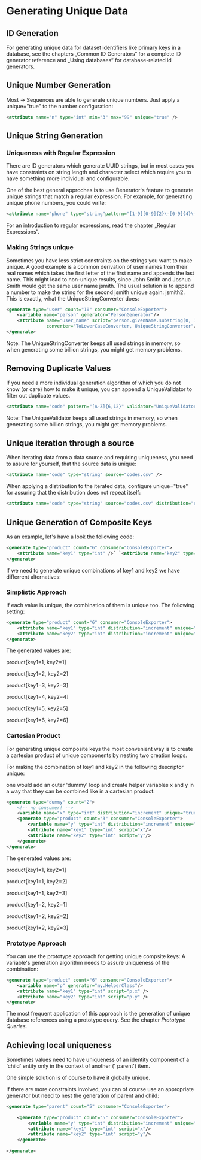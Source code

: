 # Generating Unique Data

## ID Generation

For generating unique data for dataset identifiers like primary keys in a database, see the chapters „Common ID Generators“ for a complete ID
generator reference and „Using databases“ for database-related id generators.

## Unique Number Generation

Most → Sequences are able to generate unique numbers. Just apply a unique="true" to the number configuration:

```xml
<attribute name="n" type="int" min="3" max="99" unique="true" />
```

## Unique String Generation

### Uniqueness with Regular Expression

There are ID generators which generate UUID strings, but in most cases you have constraints on string length and character select which require you to
have something more individual and configurable.

One of the best general approches is to use Benerator's feature to generate unique strings that match a regular expression. For example, for
generating unique phone numbers, you could write:

```xml
<attribute name="phone" type="string"pattern="[1-9][0-9]{2}\-[0-9]{4}\-[0-9]{5}" unique="true" />
```

For an introduction to regular expressions, read the chapter „Regular Expressions“.

### Making Strings unique

Sometimes you have less strict constraints on the strings you want to make unique. A good example is a common derivation of user names from their real
names which takes the first letter of the first name and appends the last name. This might lead to non-unique results, since John Smith and Joshua
Smith would get the same user name jsmith. The usual solution is to append a number to make the string for the second jsmith unique again: jsmith2\.
This is exactly, what the UniqueStringConverter does:

```xml
<generate type="user" count="10" consumer="ConsoleExporter">
    <variable name="person" generator="PersonGenerator"/>
    <attribute name="user_name" script="person.givenName.substring(0, 1) + person.lastName" 
               converter="ToLowerCaseConverter, UniqueStringConverter"/>
</generate>
```

Note: The UniqueStringConverter keeps all used strings in memory, so when generating some billion strings, you might get memory problems.

## Removing Duplicate Values

If you need a more individual generation algorithm of which you do not know (or care) how to make it unique, you can append a UniqueValidator to
filter out duplicate values.

```xml
<attribute name="code" pattern="[A-Z]{6,12}" validator="UniqueValidator"/>
```

Note: The UniqueValidator keeps all used strings in memory, so when generating some billion strings, you might get memory problems.

## Unique iteration through a source

When iterating data from a data source and requiring uniqueness, you need to assure for yourself, that the source data is unique:

```xml
<attribute name="code" type="string" source="codes.csv" />
```

When applying a distribution to the iterated data, configure unique="true" for assuring that the distribution does not repeat itself:

```xml
<attribute name="code" type="string" source="codes.csv" distribution="random" unique="true" />
```

## Unique Generation of Composite Keys

As an example, let's have a look the following code:

```xml
<generate type="product" count="6" consumer="ConsoleExporter">
    <attribute name="key1" type="int" />` `<attribute name="key2" type="int" />
</generate>
```

If we need to generate unique combinations of key1 and key2 we have differrent alternatives:

### Simplistic Approach

If each value is unique, the combination of them is unique too. The following setting:

```xml
<generate type="product" count="6" consumer="ConsoleExporter">
    <attribute name="key1" type="int" distribution="increment" unique="true" />
    <attribute name="key2" type="int" distribution="increment" unique="true" />
</generate>
```

The generated values are:

product[key1=1, key2=1]

product[key1=2, key2=2]

product[key1=3, key2=3]

product[key1=4, key2=4]

product[key1=5, key2=5]

product[key1=6, key2=6]

### Cartesian Product

For generating unique composite keys the most convenient way is to create a cartesian product of unique components by nesting two creation loops.

For making the combination of key1 and key2 in the following descriptor unique:

one would add an outer 'dummy' loop and create helper variables x and y in a way that they can be combined like in a cartesian product:

```xml
<generate type="dummy" count="2">
    <!-- no consumer! -->
    <variable name="x" type="int" distribution="increment" unique="true" />
    <generate type="product" count="3" consumer="ConsoleExporter">
        <variable name="y" type="int" distribution="increment" unique="true" />
        <attribute name="key1" type="int" script="x"/>
        <attribute name="key2" type="int" script="y"/>
    </generate>
</generate>
```

The generated values are:

product[key1=1, key2=1]

product[key1=1, key2=2]

product[key1=1, key2=3]

product[key1=2, key2=1]

product[key1=2, key2=2]

product[key1=2, key2=3]

### Prototype Approach

You can use the prototype approach for getting unique compsite keys: A variable's generation algorithm needs to assure uniqueness of the combination:

```xml
<generate type="product" count="6" consumer="ConsoleExporter">
    <variable name="p" generator="my.HelperClass"/>
    <attribute name="key1" type="int" script="p.x" />
    <attribute name="key2" type="int" script="p.y" />
</generate>
```

The most frequent application of this approach is the generation of unique database references using a prototype query. See the chapter
_Prototype Queries_.

## Achieving local uniqueness

Sometimes values need to have uniqueness of an identity component of a 'child' entity only in the context of another ('
parent') item.

One simple solution is of course to have it globally unique.

If there are more constraints involved, you can of course use an appropriate generator but need to nest the generation of parent and child:

```xml
<generate type="parent" count="5" consumer="ConsoleExporter">
    
    <generate type="product" count="5" consumer="ConsoleExporter">
        <variable name="y" type="int" distribution="increment" unique="true" />
        <attribute name="key1" type="int" script="x"/>
        <attribute name="key2" type="int" script="y"/>
    </generate>
    
</generate>
```